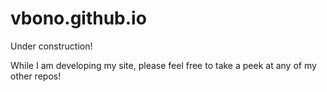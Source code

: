# vbono.github.io

Under construction!

While I am developing my site, please feel free to take a peek at any of my other repos!

